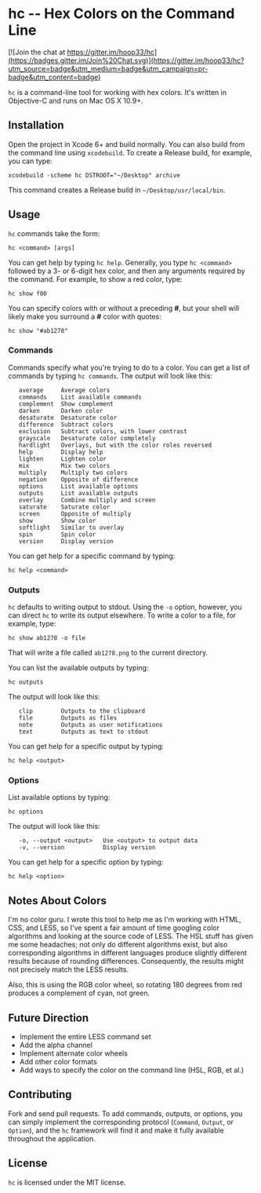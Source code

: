 # hc -- Hex Colors on the Command Line

[![Join the chat at https://gitter.im/hoop33/hc](https://badges.gitter.im/Join%20Chat.svg)](https://gitter.im/hoop33/hc?utm_source=badge&utm_medium=badge&utm_campaign=pr-badge&utm_content=badge)

`hc` is a command-line tool for working with hex colors. It's written in Objective-C and runs on Mac OS X 10.9+.

## Installation
Open the project in Xcode 6+ and build normally. You can also build from the command line using `xcodebuild`. To create a Release build, for example, you can type:

```
xcodebuild -scheme hc DSTROOT="~/Desktop" archive
```

This command creates a Release build in `~/Desktop/usr/local/bin`.

## Usage
`hc` commands take the form:

```
hc <command> [args]
```

You can get help by typing `hc help`.  Generally, you type `hc <command>` followed by a 3- or 6-digit hex color, and then any arguments required by the command. For example, to show a red color, type:

```
hc show f00
```

You can specify colors with or without a preceding **#**, but your shell will likely make you surround a **#** color with quotes:

```
hc show "#ab1278"
```

### Commands
Commands specify what you're trying to do to a color. You can get a list of commands by typing `hc commands`. The output will look like this:

```
   average     Average colors
   commands    List available commands
   complement  Show complement
   darken      Darken color
   desaturate  Desaturate color
   difference  Subtract colors
   exclusion   Subtract colors, with lower contrast
   grayscale   Desaturate color completely
   hardlight   Overlays, but with the color roles reversed
   help        Display help
   lighten     Lighten color
   mix         Mix two colors
   multiply    Multiply two colors
   negation    Opposite of difference
   options     List available options
   outputs     List available outputs
   overlay     Combine multiply and screen
   saturate    Saturate color
   screen      Opposite of multiply
   show        Show color
   softlight   Similar to overlay
   spin        Spin color
   version     Display version
```

You can get help for a specific command by typing:

```
hc help <command>
```

### Outputs
`hc` defaults to writing output to stdout. Using the `-o` option, however, you can direct `hc` to write its output elsewhere. To write a color to a file, for example, type:

```
hc show ab1278 -o file
```

That will write a file called `ab1278.png` to the current directory.

You can list the available outputs by typing:

```
hc outputs
```

The output will look like this:

```
   clip        Outputs to the clipboard
   file        Outputs as files
   note        Outputs as user notifications
   text        Outputs as text to stdout
```

You can get help for a specific output by typing:

```
hc help <output>
```

### Options
List available options by typing:

```
hc options
```

The output will look like this:

```
   -o, --output <output>   Use <output> to output data
   -v, --version           Display version
```

You can get help for a specific option by typing:

```
hc help <option>
```

## Notes About Colors
I'm no color guru. I wrote this tool to help me as I'm working with HTML, CSS, and LESS, so I've spent a fair amount of time googling color algorithms and looking at the source code of LESS. The HSL stuff has given me some headaches; not only do different algorithms exist, but also corresponding algorithms in different languages produce slightly different results because of rounding differences. Consequently, the results might not precisely match the LESS results.

Also, this is using the RGB color wheel, so rotating 180 degrees from red produces a complement of cyan, not green.

## Future Direction
* Implement the entire LESS command set
* Add the alpha channel
* Implement alternate color wheels
* Add other color formats
* Add ways to specify the color on the command line (HSL, RGB, et al.)

## Contributing
Fork and send pull requests. To add commands, outputs, or options, you can simply implement the corresponding protocol (`Command`, `Output`, or `Option`), and the `hc` framework will find it and make it fully available throughout the application.

## License
`hc` is licensed under the MIT license.
